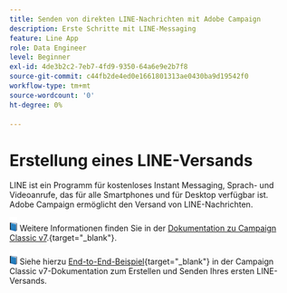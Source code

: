 ```yaml
---
title: Senden von direkten LINE-Nachrichten mit Adobe Campaign
description: Erste Schritte mit LINE-Messaging
feature: Line App
role: Data Engineer
level: Beginner
exl-id: 4de3b2c2-7eb7-4fd9-9350-64a6e9e2b7f8
source-git-commit: c44fb2de4ed0e1661801313ae0430ba9d19542f0
workflow-type: tm+mt
source-wordcount: '0'
ht-degree: 0%

---
```


# Erstellung eines LINE-Versands

LINE ist ein Programm für kostenloses Instant Messaging, Sprach- und Videoanrufe, das für alle Smartphones und für Desktop verfügbar ist. Adobe Campaign ermöglicht den Versand von LINE-Nachrichten.


![](../assets/do-not-localize/book.png) Weitere Informationen finden Sie in der [Dokumentation zu Campaign Classic v7](https://experienceleague.adobe.com/docs/campaign-classic/using/sending-messages/line-channel.html?lang=de).{target=&quot;_blank&quot;}.

![](../assets/do-not-localize/book.png) Siehe hierzu [End-to-End-Beispiel](https://experienceleague.adobe.com/docs/campaign-classic/using/sending-messages/line-channel.html?lang=de#example--create-and-send-a-personalized-line-message){target=&quot;_blank&quot;} in der Campaign Classic v7-Dokumentation zum Erstellen und Senden Ihres ersten LINE-Versands.
